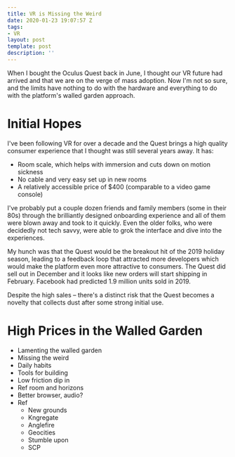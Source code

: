 ```yaml
---
title: VR is Missing the Weird
date: 2020-01-23 19:07:57 Z
tags:
- VR
layout: post
template: post
description: ''
---
```


When I bought the Oculus Quest back in June, I thought our VR future had arrived and that we are on the verge of mass adoption. Now I'm not so sure, and the limits have nothing to do with the hardware and everything to do with the platform's walled garden approach.

# Initial Hopes

I've been following VR for over a decade and the Quest brings a high quality consumer experience that I thought was still several years away. It has:

* Room scale, which helps with immersion and cuts down on motion sickness
* No cable and very easy set up in new rooms
* A relatively accessible price of $400 (comparable to a video game console)

I've probably put a couple dozen friends and family members (some in their 80s) through the brilliantly designed onboarding experience and all of them were blown away and took to it quickly. Even the older folks, who were decidedly not tech savvy, were able to grok the interface and dive into the experiences.

My hunch was that the Quest would be the breakout hit of the 2019 holiday season, leading to a feedback loop that attracted more developers which would make the platform even more attractive to consumers. The Quest did sell out in December and it looks like new orders will start shipping in February. Facebook had predicted 1.9 million units sold in 2019.

Despite the high sales – there's a distinct risk that the Quest becomes a novelty that collects dust after some strong initial use.

# High Prices in the Walled Garden

* Lamenting the walled garden
* Missing the weird
* Daily habits
* Tools for building
* Low friction dip in
* Ref room and horizons
* Better browser, audio?
* Ref
  * New grounds
  * Kngregate
  * Anglefire
  * Geocities
  * Stumble upon
  * SCP